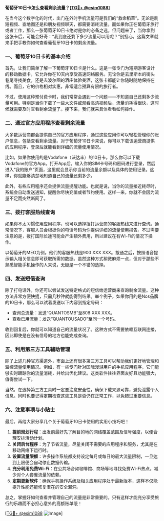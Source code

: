 **葡萄牙10日卡怎么查看剩余流量？[[TG💪+ @esim1088](https://t.me/s/esim1088)]**

在当今这个数字化的时代，出门在外时手机流量可是我们的“救命稻草”。无论是刷短视频、查地图还是和朋友视频聊天，都需要消耗流量。而如果你正在葡萄牙旅行或者工作，那么一张葡萄牙10日卡绝对是你的必备之选。但问题来了，当你拿到这张卡后，可能会好奇：“我到底还剩下多少流量可以用呢？”别担心，这篇文章就来手把手教你如何查看葡萄牙10日卡的剩余流量。

### 一、葡萄牙10日卡的基本介绍

首先，让我们简单了解一下葡萄牙10日卡是什么。这是一张专门为短期游客设计的移动数据卡，它允许你在10天内享受高速网络服务。无论你是去里斯本的街头巷尾寻找美食，还是去波尔图的酒庄体验美酒，这张卡都能让你随时随地保持在线。而且，它的价格相对实惠，非常适合预算有限的旅行者。

不过，使用这种预付费卡时，我们常常会遇到一个问题——不知道自己还剩多少流量可用。特别是当你下载了一些大文件或观看高清视频后，流量消耗得很快，这时候就需要及时查看剩余流量了。接下来，我们就来具体看看如何操作。

### 二、通过官方应用程序查看剩余流量

大多数运营商都会提供自己的官方应用程序，通过这些应用你可以轻松管理你的账户信息，包括查看剩余流量。对于葡萄牙10日卡来说，你可以下载该运营商提供的应用程序，登录后就能看到详细的流量使用情况。

比如，如果你使用的是Vodafone（沃达丰）的10日卡，那么你可以下载Vodafone的官方App。打开App后，输入你的SIM卡号码和密码进行登录，然后进入“我的账户”页面，这里就会显示你当前的流量余额以及具体的使用记录。这样，你就能够清楚地知道自己的流量还剩多少。

此外，有些应用程序还会提供流量提醒功能。也就是说，当你的流量接近耗尽时，系统会自动发送通知，提醒你尽快充值或者节约使用。这样一来，你就不会因为流量不足而突然断网了。

### 三、拨打客服热线查询

如果你不太习惯使用应用程序，也可以选择拨打运营商的客服热线来进行查询。通常情况下，客服人员会根据你的电话号码为你提供详细的流量使用报告。不过需要注意的是，拨打国际长途可能会产生额外费用，所以建议在有Wi-Fi的情况下操作。

以葡萄牙的MEO为例，他们的客服热线是900 XXX XXX。拨通之后，按照语音提示输入相关信息即可获取所需的数据。虽然这种方式稍微麻烦一点，但对于那些不熟悉智能手机操作的人来说，无疑是一个不错的选择。

### 四、发送短信查询

除了打电话外，你还可以尝试发送特定格式的短信给运营商来查询剩余流量。这种方法非常方便快捷，只需几秒钟就能得到结果。举个例子，如果你用的是Nos品牌的10日卡，那么可以试着发送以下内容到指定号码：

- 查询总流量：发送“QUANTOSMB”至808 XXX XXX。
- 查看已用流量：发送“QUANTOUSADO”至同一个号码。

收到回复后，你就可以知道自己的流量状况了。这种方式不需要依赖互联网连接，因此即使是在没有信号的地方也能完成查询。

### 五、利用第三方工具辅助管理

除了上述几种官方渠道外，市面上还有很多第三方工具可以帮助我们更好地管理和监控流量使用情况。例如，有一些专门针对国际漫游用户的手机应用程序，它们能够实时跟踪你的流量消耗，并给出优化建议。这类软件往往界面友好且功能强大，值得尝试一下。

当然，在选择第三方工具时一定要注意安全性，确保下载来源可靠，避免泄露个人信息。同时也要记得定期检查这些工具是否仍在正常工作，以免错过重要信息。

### 六、注意事项与小贴士

最后，再给大家分享几个关于葡萄牙10日卡使用的实用小技巧吧！

1. **提前规划行程**：出发前最好先了解目的地的网络覆盖范围及信号强度，以便合理安排活动计划。
2. **关闭后台程序**：为了节省流量，尽量关闭不需要的应用程序和服务，尤其是在移动网络下运行时。
3. **设置流量限额**：许多操作系统都支持设定每月或每日的最大流量限制，一旦达到上限便会自动停止数据传输。
4. **充分利用免费Wi-Fi**：在公共场合如咖啡馆、商场等地寻找免费Wi-Fi热点，减少对个人套餐流量的依赖。
5. **定期更新软件**：确保手机操作系统及相关应用程序处于最新版本，这样不仅能提升性能还能修复潜在的安全漏洞。

总之，掌握好如何查看并管理自己的流量是非常重要的。只有这样才能充分享受旅行的乐趣而不必担心意外的高额账单哦！

[[TG💪+ @esim1088](https://t.me/s/esim1088) ![Image](https://i.postimg.cc/4NQfJmqS/Snipaste-2025-05-13-00-14-12.png)]